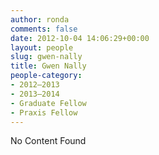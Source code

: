 ```yaml
---
author: ronda
comments: false
date: 2012-10-04 14:06:29+00:00
layout: people
slug: gwen-nally
title: Gwen Nally
people-category:
- 2012–2013
- 2013–2014
- Graduate Fellow
- Praxis Fellow
---
```


No Content Found
